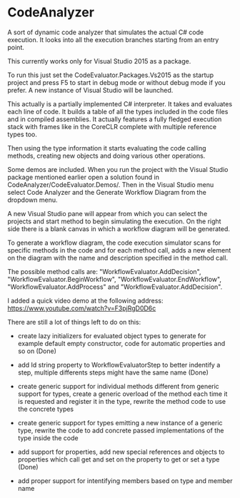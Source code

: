 # CodeAnalyzer
A sort of dynamic code analyzer that simulates the actual C# code execution. It looks into all the execution branches starting from an entry point.

This currently works only for Visual Studio 2015 as a package. 

To run this just set the CodeEvaluator.Packages.Vs2015 as the startup project and press F5 to start in debug mode or without debug mode if you prefer. A new instance of Visual Studio will be launched.

This actually is a partially implemented C# interpreter. It takes and evaluates each line of code. It builds a table of all the types included in the code files and in compiled assemblies. It actually features a fully fledged execution stack with frames like in the CoreCLR complete with multiple reference types too.

Then using the type information it starts evaluating the code calling methods, creating new objects and doing various other operations.

Some demos are included. When you run the project with the Visual Studio package mentioned earlier open a solution found in CodeAnalyzer/CodeEvaluator.Demos/. Then in the Visual Studio menu select Code Analyzer and the Generate Workflow Diagram from the dropdown menu.

A new Visual Studio pane will appear from which you can select the projects and start method to begin simulating the execution. On the right side there is a blank canvas in which a workflow diagram will be generated. 

To generate a workflow diagram, the code execution simulator scans for specific methods in the code and for each method call, adds a new element on the diagram with the name and description specified in the method call.

The possible method calls are: "WorkflowEvaluator.AddDecision", "WorkflowEvaluator.BeginWorkflow", "WorkflowEvaluator.EndWorkflow", "WorkflowEvaluator.AddProcess" and "WorkflowEvaluator.AddDecision".

I added a quick video demo at the following address: https://www.youtube.com/watch?v=F3pjRgD0D6c

There are still a lot of things left to do on this:

- create lazy initializers for evaluated object types to generate for example default empty constructor, code for automatic properties and so on (Done)

- add Id string property to WorkflowEvaluatorStep to better indentify a step, multiple differents steps might have the same name (Done)

- create generic support for individual methods different from generic support for types, create a generic overload of the method each time it is requested and register it in the type, rewrite the method code to use the concrete types

- create generic support for types emitting a new instance of a generic type, rewrite the code to add concrete passed implementations of the type inside the code

- add support for properties, add new special references and objects to properties which call get and set on the property to get or set a type (Done)

- add proper support for intentifying members based on type and member name
